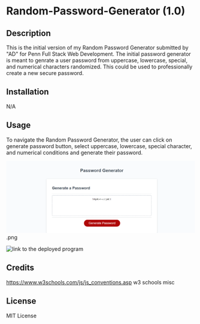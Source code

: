 # Random-Password-Generator (1.0)


## Description

This is the initial version of my Random Password Generator submitted by "AD" for Penn Full Stack Web Development. The initial password generator is meant to genrate a user password from uppercase, lowercase, special, and numerical characters randomized. This could be used to professionally create a new secure password.
## Installation

N/A

## Usage

To navigate the Random Password Generator, the user can click on generate password button, select uppercase, lowercase, special character, and numerical conditions and generate their password.

![screenshot of RandomPassword](./images/_C__Users_Adavi_bootcamp_Random-Password-Generator_index.html.png).png

![link to the deployed program](https://0adean0.github.io/Random-Password-Generator/)
## Credits
https://www.w3schools.com/js/js_conventions.asp
w3 schools misc
## License

MIT License